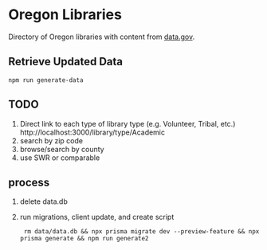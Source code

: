 # Oregon Libraries

Directory of Oregon libraries with content from [data.gov](https://catalog.data.gov/dataset/oregon-library-directory).

## Retrieve Updated Data

    npm run generate-data

## TODO
1. Direct link to each type of library type (e.g. Volunteer, Tribal, etc.)
   http://localhost:3000/library/type/Academic
2. search by zip code
3. browse/search by county
4. use SWR or comparable


## process
1. delete data.db
2. run migrations, client update, and create script

        rm data/data.db && npx prisma migrate dev --preview-feature && npx prisma generate && npm run generate2